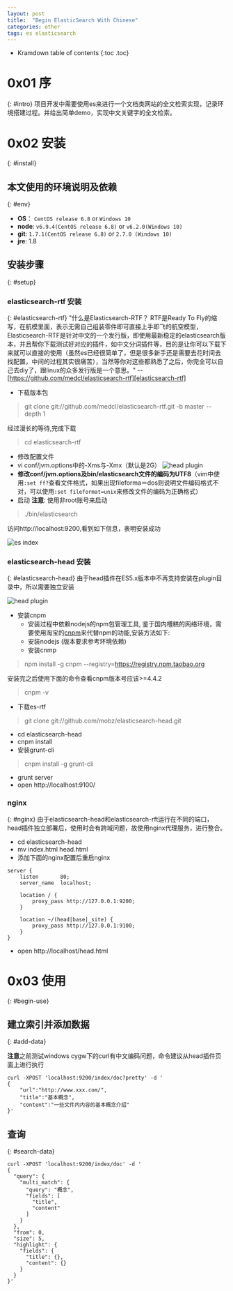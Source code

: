 ```yaml
---
layout: post
title:  "Begin ElasticSearch With Chinese"
categories: other
tags: es elasticsearch
---
```


* Kramdown table of contents
{:toc .toc}

# 0x01 序
{: #intro}
项目开发中需要使用es来进行一个文档类网站的全文检索实现，记录环境搭建过程。并给出简单demo，实现中文关键字的全文检索。

# 0x02 安装
{: #install}

## 本文使用的环境说明及依赖
{: #env}
* **OS**： `CentOS release 6.8` or `Windows 10`
* **node**:  `v6.9.4(CentOS release 6.8)` or `v6.2.0(Windows 10)`
* **git**: `1.7.1(CentOS release 6.8)` or `2.7.0 (Windows 10)`
* **jre**: 1.8

## 安装步骤
{: #setup}

### elasticsearch-rtf 安装
{: #elasticsearch-rtf}
"什么是Elasticsearch-RTF？ RTF是Ready To Fly的缩写，在航模里面，表示无需自己组装零件即可直接上手即飞的航空模型，Elasticsearch-RTF是针对中文的一个发行版，即使用最新稳定的elasticsearch版本，并且帮你下载测试好对应的插件，如中文分词插件等，目的是让你可以下载下来就可以直接的使用（虽然es已经很简单了，但是很多新手还是需要去花时间去找配置，中间的过程其实很痛苦），当然等你对这些都熟悉了之后，你完全可以自己去diy了，跟linux的众多发行版是一个意思。"  -- [https://github.com/medcl/elasticsearch-rtf][elasticsearch-rtf]

* 下载版本包

> git clone git://github.com/medcl/elasticsearch-rtf.git -b master --depth 1

经过漫长的等待,完成下载
> cd elasticsearch-rtf

* 修改配置文件
 * vi conf/jvm.options中的-Xms与-Xmx（默认是2G）
 ![head plugin](/assets/images/posts/begin_es/es_config.png)
 * **修改conf/jvm.options及bin/elasticsearch文件的编码为UTF8**（vim中使用`:set ff?`查看文件格式，如果出现fileforma＝dos则说明文件编码格式不对，可以使用`:set fileformat=unix`来修改文件的编码为正确格式）
* 启动 **注意**: 使用非root账号来启动

> ./bin/elasticsearch

访问http://localhost:9200,看到如下信息，表明安装成功

![es index](/assets/images/posts/begin_es/es_index.png)

### elasticsearch-head 安装
{: #elasticsearch-head}
由于head插件在ES5.x版本中不再支持安装在plugin目录中，所以需要独立安装

![head plugin](/assets/images/posts/begin_es/head_plugin.png)

* 安装cnpm
	* 安装过程中依赖nodejs的npm包管理工具, 鉴于国内槽糕的网络环境，需要使用淘宝的[cnpm][cnpm]来代替npm的功能,安装方法如下:
	* 安装nodejs (版本要求参考环境依赖)
	* 安装cnmp

> npm install -g cnpm --registry=https://registry.npm.taobao.org

安装完之后使用下面的命令查看cnpm版本号应该>=4.4.2
 
> cnpm -v
 
* 下载es-rtf

> git clone git://github.com/mobz/elasticsearch-head.git

* cd elasticsearch-head
* cnpm install
* 安装grunt-cli

> cnpm install -g grunt-cli

* grunt server
* open http://localhost:9100/

### nginx
{: #nginx}
由于elasticsearch-head和elasticsearch-rft运行在不同的端口，head插件独立部署后，使用时会有跨域问题，故使用nginx代理服务，进行整合。
* cd elasticsearch-head
* mv index.html head.html
* 添加下面的nginx配置后重启nginx

~~~
server {
    listen       80;
    server_name  localhost;

    location / {
        proxy_pass http://127.0.0.1:9200;
    }

    location ~/(head|base|_site) {
        proxy_pass http://127.0.0.1:9100;
    }
}
~~~

* open http://localhost/head.html

# 0x03 使用
{: #begin-use}

## 建立索引并添加数据
{: #add-data}

**注意**之前测试windows cygw下的curl有中文编码问题，命令建议从head插件页面上进行执行

~~~
curl -XPOST 'localhost:9200/index/doc?pretty' -d '
{
	"url":"http://www.xxx.com/",
    "title":"基本概念",
    "content":"一些文件内内容的基本概念介绍"
}'
~~~

## 查询
{: #search-data}

~~~
curl -XPOST 'localhost:9200/index/doc' -d '
{
  "query": {
    "multi_match": {
      "query": "概念",
      "fields": [
        "title",
        "content"
      ]
    }
  },
  "from": 0,
  "size": 5,
  "highlight": {
    "fields": {
      "title": {},
      "content": {}
    }
  }
}'
~~~


[cnpm]: https://npm.taobao.org/ "CNPM"
[elasticsearch-rtf]: https://github.com/medcl/elasticsearch-rtf "elasticsearch-rtf"

